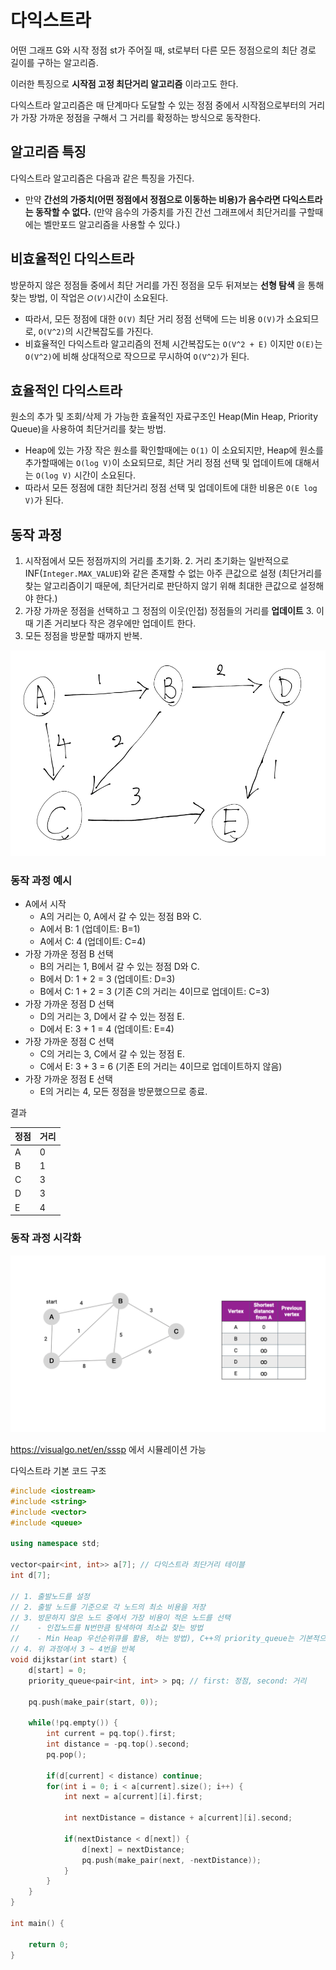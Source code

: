 # 다익스트라
어떤 그래프 G와 시작 정점 st가 주어질 때, st로부터 다른 모든 정점으로의 최단 경로 길이를 구하는 알고리즘.


이러한 특징으로 __시작점 고정 최단거리 알고리즘__ 이라고도 한다.

다익스트라 알고리즘은 매 단계마다 도달할 수 있는 정점 중에서 시작점으로부터의 거리가 가장 가까운 정점을 구해서 그 거리를 확정하는 방식으로 동작한다.

## 알고리즘 특징
다익스트라 알고리즘은 다음과 같은 특징을 가진다.
- 만약 __간선의 가중치(어떤 정점에서 정점으로 이동하는 비용)가 음수라면 다익스트라는 동작할 수 없다.__ (만약 음수의 가중치를 가진 간선 그래프에서 최단거리를 구할때에는 벨만포드 알고리즘을 사용할 수 있다.)

## 비효율적인 다익스트라
방문하지 않은 정점들 중에서 최단 거리를 가진 정점을 모두 뒤져보는 __선형 탐색__ 을 통해 찾는 방법, 이 작업은 `𝑂(𝑉)`시간이 소요된다.

- 따라서, 모든 정점에 대한 `O(V)` 최단 거리 정점 선택에 드는 비용 `O(V)`가 소요되므로, `O(V^2)`의 시간복잡도를 가진다. 
- 비효율적인 다익스트라 알고리즘의 전체 시간복잡도는 `O(V^2 + E)` 이지만 `O(E)`는 `O(V^2)`에 비해 상대적으로 작으므로 무시하여 `O(V^2)`가 된다.

## 효율적인 다익스트라
원소의 추가 및 조회/삭제 가 가능한 효율적인 자료구조인 Heap(Min Heap, Priority Queue)을 사용하여 최단거리를 찾는 방법.

- Heap에 있는 가장 작은 원소를 확인할때에는 `O(1)` 이 소요되지만, Heap에 원소를 추가할때에는 `O(log V)`이 소요되므로, 최단 거리 정점 선택 및 업데이트에 대해서는 `O(log V)` 시간이 소요된다.
- 따라서 모든 정점에 대한 최단거리 정점 선택 및 업데이트에 대한 비용은 `O(E log V)`가 된다.

## 동작 과정
1. 시작점에서 모든 정점까지의 거리를 초기화.
   2. 거리 초기화는 일반적으로 INF(`Integer.MAX_VALUE`)와 같은 존재할 수 없는 아주 큰값으로 설정 (최단거리를 찾는 알고리즘이기 때문에, 최단거리로 판단하지 않기 위해 최대한 큰값으로 설정해야 한다.)
2. 가장 가까운 정점을 선택하고 그 정점의 이웃(인접) 정점들의 거리를 __업데이트__
   3. 이 때 기존 거리보다 작은 경우에만 업데이트 한다.
3. 모든 정점을 방문할 때까지 반복.

![다익스트라예시그래프](./images//lth/다익스트라예시그래프.png)
### 동작 과정 예시
- A에서 시작
   -  A의 거리는 0, A에서 갈 수 있는 정점 B와 C.
   - A에서 B: 1 (업데이트: B=1)
   - A에서 C: 4 (업데이트: C=4)
- 가장 가까운 정점 B 선택
   - B의 거리는 1, B에서 갈 수 있는 정점 D와 C.
   - B에서 D: 1 + 2 = 3 (업데이트: D=3)
   - B에서 C: 1 + 2 = 3 (기존 C의 거리는 4이므로 업데이트: C=3)
- 가장 가까운 정점 D 선택
   - D의 거리는 3, D에서 갈 수 있는 정점 E.
   - D에서 E: 3 + 1 = 4 (업데이트: E=4)
- 가장 가까운 정점 C 선택
   - C의 거리는 3, C에서 갈 수 있는 정점 E.
   - C에서 E: 3 + 3 = 6 (기존 E의 거리는 4이므로 업데이트하지 않음)
- 가장 가까운 정점 E 선택
   - E의 거리는 4, 모든 정점을 방문했으므로 종료.

결과

|정점|거리|
|------|---|
|A|0|
|B|1|
|C|3|
|D|3|
|E|4|


### 동작 과정 시각화
![다익스트라 동작 과정 시각화](./images//lth/다익스트라.gif)

https://visualgo.net/en/sssp 에서 시뮬레이션 가능


다익스트라 기본 코드 구조
```cpp
#include <iostream>
#include <string>
#include <vector>
#include <queue>

using namespace std;

vector<pair<int, int>> a[7]; // 다익스트라 최단거리 테이블
int d[7];

// 1. 출발노드를 설정
// 2. 출발 노드를 기준으로 각 노드의 최소 비용을 저장
// 3. 방문하지 않은 노드 중에서 가장 비용이 적은 노드를 선택
//    - 인접노드를 N번만큼 탐색하여 최소값 찾는 방법
//    - Min Heap 우선순위큐를 활용, 하는 방법), C++의 priority_queue는 기본적으로 MaxHeap이기 때문에 음수로 부호를 변경하여 값을 삽입해주고 꺼낼때는 그 반대로 활용함으로써 MinHeap으로 활용할 수 있다.
// 4. 위 과정에서 3 ~ 4번을 반복
void dijkstar(int start) {
    d[start] = 0;
    priority_queue<pair<int, int> > pq; // first: 정점, second: 거리

    pq.push(make_pair(start, 0));

    while(!pq.empty()) {
        int current = pq.top().first;
        int distance = -pq.top().second;
        pq.pop();

        if(d[current] < distance) continue;
        for(int i = 0; i < a[current].size(); i++) {
            int next = a[current][i].first;

            int nextDistance = distance + a[current][i].second;

            if(nextDistance < d[next]) {
                d[next] = nextDistance;
                pq.push(make_pair(next, -nextDistance));
            }
        }
    }
}

int main() {
    
    return 0;
}
```

